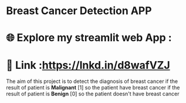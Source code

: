# Breast Cancer Detection APP
# 🌐 Explore my streamlit web App :
# 🔎 Link :https://lnkd.in/d8wafVZJ

The aim of this project is to detect the diagnosis of breast cancer
if the result of patient is **Malignant** [1] so the patient have breast cancer 
if the result of patient is **Benign** [0] so the patient doesn't have breast cancer


